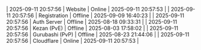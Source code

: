 | 2025-09-11 20:57:56 | Website | Online | 2025-09-11 20:57:53 |
| 2025-09-11 20:57:56 | Registration | Offline | 2025-09-09 16:40:23 |
| 2025-09-11 20:57:56 | Auth Server | Offline | 2025-08-18 09:33:31 |
| 2025-09-11 20:57:56 | Kezan (PvE) | Offline | 2025-08-03 17:58:02 |
| 2025-09-11 20:57:56 | Gurubashi (PvP) | Offline | 2025-08-23 21:44:06 |
| 2025-09-11 20:57:56 | Cloudflare | Online | 2025-09-11 20:57:53 |
